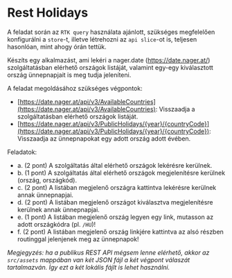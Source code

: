 # Rest Holidays

A feladat során az `RTK query` használata ajánlott, szükséges megfelelően konfigurálni a `store`-t, illetve létrehozni az `api slice`-ot is, teljesen hasonlóan, mint ahogy órán tettük.

Készíts egy alkalmazást, ami lekéri a nager.date (https://date.nager.at/) szolgáltatásban elérhető országok listáját, valamint egy-egy kiválasztott ország ünnepnapjait is meg tudja jeleníteni.

A feladat megoldásához szükséges végpontok:

- [https://date.nager.at/api/v3/AvailableCountries](https://date.nager.at/api/v3/AvailableCountries): Visszaadja a szolgáltatásban elérhető országok listáját.
- [https://date.nager.at/api/v3/PublicHolidays/{year}/{countryCode}](https://date.nager.at/api/v3/PublicHolidays/{year}/{countryCode}): Visszaadja az ünnepnapokat egy adott ország adott évében.

Feladatok:

- a. (2 pont) A szolgáltatás által elérhető országok lekérésre kerülnek.
- b. (1 pont) A szolgáltatás által elérhető országok megjelenítésre kerülnek (ország, országkód).
- c. (2 pont) A listában megjelenő országra kattintva lekérésre kerülnek annak ünnepnapjai.
- d. (2 pont) A listában megjelenő országot kiválasztva megjelenítésre kerülnek annak ünnepnapjai.
- e. (1 pont) A listában megjelenő ország legyen egy link, mutasson az adott országkódra (pl. `/HU`)!
- f. (2 pont) A listában megjelenő ország linkjére kattintva az alsó részben routinggal jelenjenek meg az ünnepnapok!

_Megjegyzés: ha a publikus REST API mégsem lenne elérhető, akkor az `src/assets` mappában van két JSON fájl a két végpont válaszát tartalmazván. Így ezt a két lokális fájlt is lehet használni._
